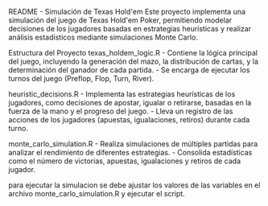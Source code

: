 README - Simulación de Texas Hold'em
Este proyecto implementa una simulación del juego de Texas Hold'em Poker, permitiendo modelar decisiones de los jugadores basadas en estrategias heurísticas y realizar análisis estadísticos mediante simulaciones Monte Carlo.

Estructura del Proyecto
texas_holdem_logic.R
    - Contiene la lógica principal del juego, incluyendo la generación del mazo, la distribución de cartas, y la determinación del ganador de cada partida.
    - Se encarga de ejecutar los turnos del juego (Preflop, Flop, Turn, River).

heuristic_decisions.R
    - Implementa las estrategias heurísticas de los jugadores, como decisiones de apostar, igualar o retirarse, basadas en la fuerza de la mano y el progreso del juego.
    - Lleva un registro de las acciones de los jugadores (apuestas, igualaciones, retiros) durante cada turno.

monte_carlo_simulation.R
    - Realiza simulaciones de múltiples partidas para analizar el rendimiento de diferentes estrategias.
    - Consolida estadísticas como el número de victorias, apuestas, igualaciones y retiros de cada jugador.

para ejecutar la simulacion se debe ajustar los valores de las variables en el archivo monte_carlo_simulation.R y ejecutar el script.
